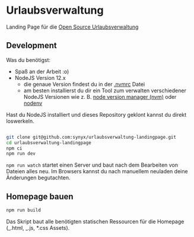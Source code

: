 # Urlaubsverwaltung

Landing Page für die [Open Source Urlaubsverwaltung](https://github.com/synyx/urlaubsverwaltung)

## Development

Was du benötigst:

- Spaß an der Arbeit :o)
- NodeJS Version 12.x
  - die genaue Version findest du in der [.nvmrc](.nvmrc) Datei
  - am besten installierst du dir ein Tool zum verwalten verschiedener NodeJS Versionen wie z. B. [node version manager (nvm)](https://github.com/creationix/nvm) oder [nodenv](https://github.com/nodenv/nodenv)

Hast du NodeJS installiert und dieses Repository geklont kannst du direkt loswerkeln.

```bash

git clone git@github.com:synyx/urlaubsverwaltung-landingpage.git
cd urlaubsverwaltung-landingpage
npm ci
npm run dev
```

`npm run watch` startet einen Server und baut nach dem Bearbeiten von Dateien alles neu. Im Browsers kannst du nach manuellem neuladen deine Änderungen begutachten.

## Homepage bauen

```bash
npm run build
```

Das Skript baut alle benötigten statischen Ressourcen für die Homepage (_.html, _.js, \*.css Assets).
